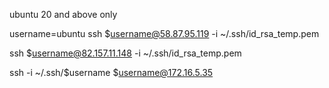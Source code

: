 ubuntu 20 and above only


username=ubuntu
ssh $username@58.87.95.119 -i ~/.ssh/id_rsa_temp.pem


ssh $username@82.157.11.148 -i ~/.ssh/id_rsa_temp.pem



ssh -i ~/.ssh/$username $username@172.16.5.35
